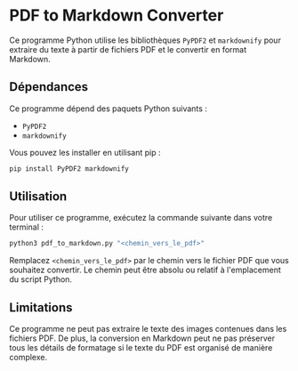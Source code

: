 # PDF to Markdown Converter

Ce programme Python utilise les bibliothèques `PyPDF2` et `markdownify` pour extraire du texte à partir de fichiers PDF et le convertir en format Markdown.

## Dépendances

Ce programme dépend des paquets Python suivants :

- `PyPDF2`
- `markdownify`

Vous pouvez les installer en utilisant pip :

```bash
pip install PyPDF2 markdownify
```

## Utilisation

Pour utiliser ce programme, exécutez la commande suivante dans votre terminal :

```bash
python3 pdf_to_markdown.py "<chemin_vers_le_pdf>"
```

Remplacez `<chemin_vers_le_pdf>` par le chemin vers le fichier PDF que vous souhaitez convertir. Le chemin peut être absolu ou relatif à l'emplacement du script Python.

## Limitations

Ce programme ne peut pas extraire le texte des images contenues dans les fichiers PDF. De plus, la conversion en Markdown peut ne pas préserver tous les détails de formatage si le texte du PDF est organisé de manière complexe.